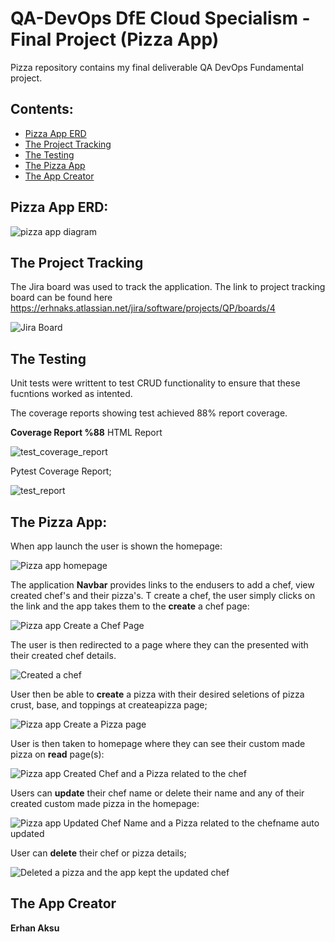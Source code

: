  #        QA-DevOps DfE Cloud Specialism - Final Project (Pizza App)
 Pizza repository contains my final deliverable QA DevOps Fundamental project.
 
## Contents:
* [Pizza App ERD](#The-Pizza-ERD)
* [The Project Tracking](#The-Project-Tracking)
* [The Testing](#The-Testing)
* [The Pizza App](#The-Pizza-App)
* [The App Creator](#The-App-Creator)


## Pizza App ERD:
![pizza app diagram](https://user-images.githubusercontent.com/97620234/156920546-628642e1-224c-434b-888c-2dd35b31b57c.png)

## The Project Tracking
The Jira board was used to track the application. The link to project tracking board can be found here https://erhnaks.atlassian.net/jira/software/projects/QP/boards/4

![Jira Board](https://user-images.githubusercontent.com/97620234/156923917-ef72d51e-21e0-451b-ae6e-a80f4bfbb20f.png)


## The Testing
Unit tests were writtent to test CRUD functionality to ensure that these fucntions worked as intented.

The coverage reports showing test achieved 88% report coverage.

**Coverage Report %88** 
HTML Report

![test_coverage_report](https://user-images.githubusercontent.com/97620234/156923008-3595b4d3-afc2-45c3-8c41-3111c0fb92a7.png)

Pytest Coverage Report;

![test_report](https://user-images.githubusercontent.com/97620234/156922992-8a9f9076-6420-426e-9679-306896e389d0.png)


## The Pizza App:

When app launch the user is shown the homepage:

![Pizza app homepage](https://user-images.githubusercontent.com/97620234/156920895-294f1f69-33ce-437c-bb26-624cbfd0ca70.png)

The application **Navbar** provides links to the endusers to add a chef, view created chef's and their pizza's.  T create a chef, the user simply clicks on the link and the app takes them to the **create** a chef page:

![Pizza app Create a Chef Page](https://user-images.githubusercontent.com/97620234/156920978-431d876c-48e2-48bb-84f3-256ac62c6705.png)

The user is then redirected to a page where they can the presented with their created chef details.

![Created a chef](https://user-images.githubusercontent.com/97620234/156921821-f94f3ecb-4bba-454e-b154-cf6f2bedadff.png)

User then be able to **create** a pizza with their desired seletions of pizza crust, base, and toppings at createapizza page;

![Pizza app Create a Pizza page](https://user-images.githubusercontent.com/97620234/156921052-7f1cc4b7-8ee9-4221-934e-0fc79db3149c.png)

User is then taken to homepage where they can see their custom made pizza on **read** page(s):

![Pizza app Created Chef and a Pizza related to the chef](https://user-images.githubusercontent.com/97620234/156921154-6ec1f88f-953d-494d-944b-59eece8badc8.png)

Users can **update** their chef name or delete their name and any of their created custom made pizza in the homepage:

![Pizza app Updated Chef Name and a Pizza related to the chefname auto updated](https://user-images.githubusercontent.com/97620234/156921279-4f6cbe50-caff-4915-92a0-008056187805.png)

User can **delete** their chef or pizza details;

![Deleted a pizza and the app kept the updated chef](https://user-images.githubusercontent.com/97620234/156921378-220afc23-c177-4a49-9af5-e30c38cbe6d0.png)

## The App Creator
**Erhan Aksu**




